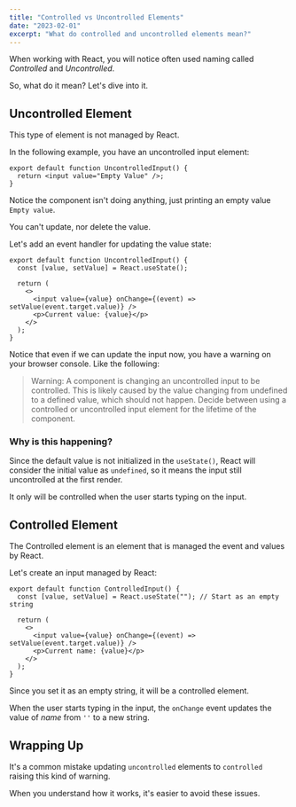 ```yaml
---
title: "Controlled vs Uncontrolled Elements"
date: "2023-02-01"
excerpt: "What do controlled and uncontrolled elements mean?"
---
```


When working with React, you will notice often used naming called _Controlled_ and _Uncontrolled_.

So, what do it mean? Let's dive into it.

## Uncontrolled Element

This type of element is not managed by React.

In the following example, you have an uncontrolled input element:

```tsx
export default function UncontrolledInput() {
  return <input value="Empty Value" />;
}
```

Notice the component isn't doing anything, just printing an empty value `Empty value`.

You can't update, nor delete the value.

Let's add an event handler for updating the value state:

```tsx
export default function UncontrolledInput() {
  const [value, setValue] = React.useState();

  return (
    <>
      <input value={value} onChange={(event) => setValue(event.target.value)} />
      <p>Current value: {value}</p>
    </>
  );
}
```

Notice that even if we can update the input now, you have a warning on your browser console. Like the following:

> Warning: A component is changing an uncontrolled input to be controlled. This is likely caused by the value changing from undefined to a defined value, which should not happen. Decide between using a controlled or uncontrolled input element for the lifetime of the component.

### Why is this happening?

Since the default value is not initialized in the `useState()`, React will consider the initial value as `undefined`, so it means the input still uncontrolled at the first render.

It only will be controlled when the user starts typing on the input.

## Controlled Element

The Controlled element is an element that is managed the event and values by React.

Let's create an input managed by React:

```tsx
export default function ControlledInput() {
  const [value, setValue] = React.useState(""); // Start as an empty string

  return (
    <>
      <input value={value} onChange={(event) => setValue(event.target.value)} />
      <p>Current name: {value}</p>
    </>
  );
}
```

Since you set it as an empty string, it will be a controlled element.

When the user starts typing in the input, the `onChange` event updates the value of _name_ from `''` to a new string.

## Wrapping Up

It's a common mistake updating `uncontrolled` elements to `controlled` raising this kind of warning.

When you understand how it works, it's easier to avoid these issues.
